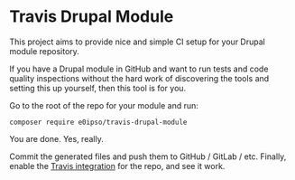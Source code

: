 # Travis Drupal Module
This project aims to provide nice and simple CI setup for your Drupal module repository.

If you have a Drupal module in GitHub and want to run tests and code quality inspections without the
hard work of discovering the tools and setting this up yourself, then this tool is for you.

Go to the root of the repo for your module and run:

```
composer require e0ipso/travis-drupal-module
```

You are done. Yes, really.

Commit the generated files and push them to GitHub / GitLab / etc. Finally, enable the
[Travis integration](https://travis-ci.com) for the repo, and see it work.
